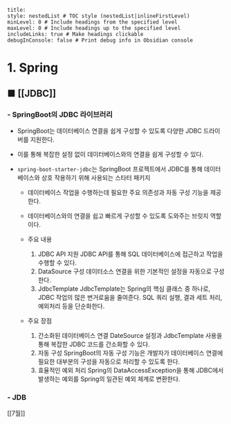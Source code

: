 ```table-of-contents
title: 
style: nestedList # TOC style (nestedList|inlineFirstLevel)
minLevel: 0 # Include headings from the specified level
maxLevel: 0 # Include headings up to the specified level
includeLinks: true # Make headings clickable
debugInConsole: false # Print debug info in Obsidian console
```

# 1. Spring
## ■ [[JDBC]]

### - SpringBoot의 JDBC 라이브러리
- SpringBoot는 데이터베이스 연결을 쉽게 구성할 수 있도록 다양한 JDBC 드라이버를 지원한다.
- 이를 통해 복잡한 설정 없이 데이터베이스와의 연결을 쉽게 구성할 수 있다.
  
- `spring-boot-starter-jdbc`는 SpringBoot 프로젝트에서 JDBC를 통해 데이터베이스와 상호 작용하기 위해 사용되는 스타터 패키지
	- 데이터베이스 작업을 수행하는데 필요한 주요 의존성과 자동 구성 기능을 제공한다.
	- 데이터베이스와의 연결을 쉽고 빠르게 구성할 수 있도록 도와주는 브릿지 역할이다.
	- 주요 내용
	    1. JDBC API 지원
	       JDBC API를 통해 SQL 데이터베이스에 접근하고 작업을 수행할 수 있다.
	    2. DataSource 구성
	       데이터소스 연결을 위한 기본적인 설정을 자동으로 구성한다.
	    3. JdbcTemplate
	       JdbcTemplate는 Spring의 핵심 클래스 중 하나로, JDBC 작업의 많은 번거로움을 줄여준다.
	       SQL 쿼리 실행, 결과 세트 처리, 예외처리 등을 단순화한다.
	       
	- 주요 장점
	    1. 간소화된 데이터베이스 연결
	       DateSource 설정과 JdbcTemplate 사용을 통해 복잡한 JDBC 코드를 간소화할 수 있다.
	    2. 자동 구성
	       SpringBoot의 자동 구성 기능은 개발자가 데이터베이스 연결에 필요한 대부분의 구성을 자동으로 처리할 수 있도록 한다.
	    3. 효율적인 예외 처리
	       Spring의 DataAccessException을 통해 JDBC에서 발생하는 예외를 Spring의 일관된 예외 체계로 변환한다.

### - JDB






[[7월]]
